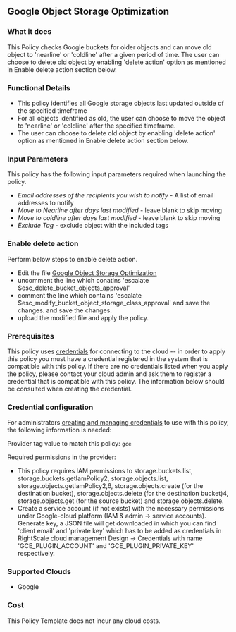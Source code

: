 ## Google Object Storage Optimization
 
### What it does

This Policy checks Google buckets for older objects and can move old object to 'nearline' or 'coldline' after a given period of time. The user can choose to delete old object by enabling 'delete action' option as mentioned in Enable delete action section below.

### Functional Details
 
- This policy identifies all Google storage objects last updated outside of the specified timeframe
- For all objects identified as old, the user can choose to move the object to 'nearline' or 'coldline' after the specified timeframe.
- The user can choose to delete old object by enabling 'delete action' option as mentioned in Enable delete action section below.
 
### Input Parameters
 
This policy has the following input parameters required when launching the policy.

- *Email addresses of the recipients you wish to notify* - A list of email addresses to notify
- *Move to Nearline after days last modified* - leave blank to skip moving
- *Move to coldline after days last modified* - leave blank to skip moving
- *Exclude Tag* - exclude object with the included tags

### Enable delete action

Perform below steps to enable delete action.

- Edit the file [Google Object Storage Optimization](https://github.com/flexera/policy_templates/tree/master/cost/google/object_storage_optimization/google_object_storage_optimization.pt)
- uncomment the line which conatins 'escalate $esc_delete_bucket_objects_approval' 
- comment the line which contains 'escalate $esc_modify_bucket_object_storage_class_approval' and save the changes. and save the changes.
- upload the modified file and apply the policy.

### Prerequisites

This policy uses [credentials](https://docs.rightscale.com/policies/users/guides/credential_management.html) for connecting to the cloud -- in order to apply this policy you must have a credential registered in the system that is compatible with this policy. If there are no credentials listed when you apply the policy, please contact your cloud admin and ask them to register a credential that is compatible with this policy. The information below should be consulted when creating the credential.

### Credential configuration

For administrators [creating and managing credentials](https://docs.rightscale.com/policies/users/guides/credential_management.html) to use with this policy, the following information is needed:

Provider tag value to match this policy: `gce`

Required permissions in the provider:

- This policy requires IAM permissions to storage.buckets.list, storage.buckets.getIamPolicy2, storage.objects.list, storage.objects.getIamPolicy2,6, storage.objects.create (for the destination bucket), storage.objects.delete (for the destination bucket)4, storage.objects.get (for the source bucket) and storage.objects.delete.
- Create a service account (if not exists) with the necessary permissions under Google-cloud platform (IAM & admin -> service accounts). Generate key, a JSON file will get downloaded in which you can find 'client email' and 'private key' which has to be added as credentials in RightScale cloud management Design -> Credentials with name 'GCE_PLUGIN_ACCOUNT' and 'GCE_PLUGIN_PRIVATE_KEY' respectively.

### Supported Clouds
 
- Google
 
### Cost
 
This Policy Template does not incur any cloud costs.
